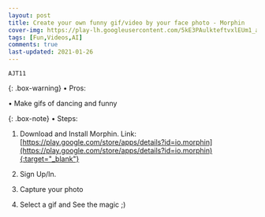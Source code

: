 ```yaml
---
layout: post
title: Create your own funny gif/video by your face photo - Morphin
cover-img: https://play-lh.googleusercontent.com/5kE3PAulkteftvxlEUm1_a-IRH9jIis1wRhdon0ERJu33bJoVV3KbPJLyN0NX2TqF7h1=w2400
tags: [Fun,Videos,AI]
comments: true
last-updated: 2021-01-26
---
```


``AJT11``

{: .box-warning}
• Pros:

• Make gifs of dancing and funny

{: .box-note}
• Steps:

1. Download and Install Morphin. 
   Link: [https://play.google.com/store/apps/details?id=io.morphin](https://play.google.com/store/apps/details?id=io.morphin){:target="_blank"}

2. Sign Up/In.

3. Capture your photo

4. Select a gif and See the magic ;)
